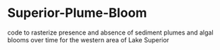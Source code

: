# Superior-Plume-Bloom
code to rasterize presence and absence of sediment plumes and algal blooms over time for the western area of Lake Superior
